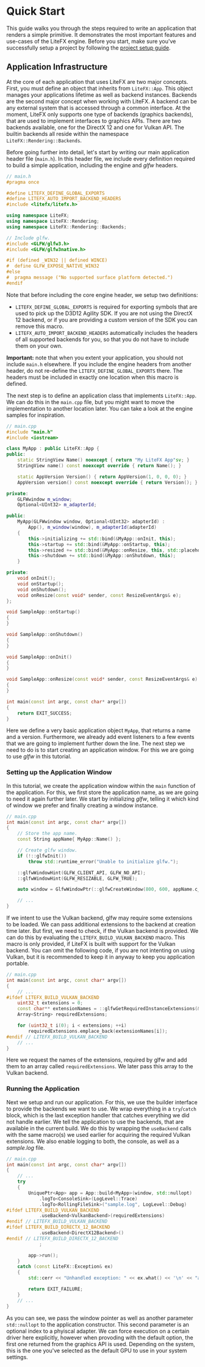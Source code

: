 ﻿# Quick Start

This guide walks you through the steps required to write an application that renders a simple primitive. It demonstrates the most important features and use-cases of the LiteFX engine. Before you start, make sure you've successfully setup a project by following the [project setup guide](md_docs_tutorials_project_setup.html).

## Application Infrastructure

At the core of each application that uses LiteFX are two major concepts. First, you must define an object that inherits from `LiteFX::App`. This object manages your applications lifetime as well as backend instances. Backends are the second major concept when working with LiteFX. A backend can be any external system that is accessed through a common interface. At the moment, LiteFX only supports one type of backends (graphics backends), that are used to implement interfaces to graphics APIs. There are two backends available, one for the DirectX 12 and one for Vulkan API. The builtin backends all reside within the namespace `LiteFX::Rendering::Backends`.

Before going further into detail, let's start by writing our main application header file (`main.h`). In this header file, we include every definition required to build a simple application, including the engine and *glfw* headers.

```cxx
// main.h
#pragma once

#define LITEFX_DEFINE_GLOBAL_EXPORTS
#define LITEFX_AUTO_IMPORT_BACKEND_HEADERS
#include <litefx/litefx.h>

using namespace LiteFX;
using namespace LiteFX::Rendering;
using namespace LiteFX::Rendering::Backends;

// Include glfw.
#include <GLFW/glfw3.h>
#include <GLFW/glfw3native.h>

#if (defined _WIN32 || defined WINCE)
#  define GLFW_EXPOSE_NATIVE_WIN32
#else 
#  pragma message ("No supported surface platform detected.")
#endif
```

Note that before including the core engine header, we setup two definitions:

- `LITEFX_DEFINE_GLOBAL_EXPORTS` is required for exporting symbols that are used to pick up the D3D12 Agility SDK. If you are not using the DirectX 12 backend, or if you are providing a custom version of the SDK you can remove this macro.
- `LITEFX_AUTO_IMPORT_BACKEND_HEADERS` automatically includes the headers of all supported backends for you, so that you do not have to include them on your own.

**Important:** note that when you extent your application, you should not include `main.h` elsewhere. If you include the engine headers from another header, do not re-define the `LITEFX_DEFINE_GLOBAL_EXPORTS` there. The headers must be included in exactly one location when this macro is defined.

The next step is to define an application class that implements `LiteFX::App`. We can do this in the `main.cpp` file, but you might want to move the implementation to another location later. You can take a look at the engine samples for inspiration.

```cxx
// main.cpp
#include "main.h"
#include <iostream>

class MyApp : public LiteFX::App {
public:
	static StringView Name() noexcept { return "My LiteFX App"sv; }
	StringView name() const noexcept override { return Name(); }

	static AppVersion Version() { return AppVersion(1, 0, 0, 0); }
	AppVersion version() const noexcept override { return Version(); }

private:
	GLFWwindow m_window;
	Optional<UInt32> m_adapterId;

public:
	MyApp(GLFWwindow window, Optional<UInt32> adapterId) :
		App(), m_window(window), m_adapterId(adapterId)
	{
		this->initializing += std::bind(&MyApp::onInit, this);
		this->startup += std::bind(&MyApp::onStartup, this);
		this->resized += std::bind(&MyApp::onResize, this, std::placeholders::_1, std::placeholders::_2);
		this->shutdown += std::bind(&MyApp::onShutdown, this);
	}

private:
	void onInit();
	void onStartup();
	void onShutdown();
	void onResize(const void* sender, const ResizeEventArgs& e);
};

void SampleApp::onStartup()
{
}

void SampleApp::onShutdown()
{
}

void SampleApp::onInit()
{
}

void SampleApp::onResize(const void* sender, const ResizeEventArgs& e)
{
}

int main(const int argc, const char* argv[])
{
    return EXIT_SUCCESS;
}
```

Here we define a very basic application object `MyApp`, that returns a name and a version. Furthermore, we already add event listeners to a few events that we are going to implement further down the line. The next step we need to do is to start creating an application window. For this we are going to use *glfw* in this tutorial.

### Setting up the Application Window

In this tutorial, we create the application window within the `main` function of the application. For this, we first store the application name, as we are going to need it again further later. We start by initializing *glfw*, telling it which kind of window we prefer and finally creating a window instance.

```cxx
// main.cpp
int main(const int argc, const char* argv[])
{
	// Store the app name.
	const String appName{ MyApp::Name() };

	// Create glfw window.
	if (!::glfwInit())
		throw std::runtime_error("Unable to initialize glfw.");

	::glfwWindowHint(GLFW_CLIENT_API, GLFW_NO_API);
	::glfwWindowHint(GLFW_RESIZABLE, GLFW_TRUE);

	auto window = GlfwWindowPtr(::glfwCreateWindow(800, 600, appName.c_str(), nullptr, nullptr));

    // ...
}
```

If we intent to use the Vulkan backend, glfw may require some extensions to be loaded. We can pass additional extensions to the backend at creation time later. But first, we need to check, if the Vulkan backend is provided. We can do this by evaluating the `LITEFX_BUILD_VULKAN_BACKEND` macro. This macro is only provided, if LiteFX is built with support for the Vulkan backend. You can omit the following code, if you are not intenting on using Vulkan, but it is recommended to keep it in anyway to keep you application portable.

```cxx
// main.cpp
int main(const int argc, const char* argv[])
{
    // ...
#ifdef LITEFX_BUILD_VULKAN_BACKEND
	uint32_t extensions = 0;
	const char** extensionNames = ::glfwGetRequiredInstanceExtensions(&extensions);
	Array<String> requiredExtensions;

	for (uint32_t i(0); i < extensions; ++i)
		requiredExtensions.emplace_back(extensionNames[i]);
#endif // LITEFX_BUILD_VULKAN_BACKEND
    // ...
}
```

Here we request the names of the extensions, required by glfw and add them to an array called `requiredExtensions`. We later pass this array to the Vulkan backend.

### Running the Application

Next we setup and run our application. For this, we use the builder interface to provide the backends we want to use. We wrap everything in a `try`/`catch` block, which is the last exception handler that catches everything we did not handle earlier. We tell the application to use the backends, that are available in the current build. We do this by wrapping the `useBackend` calls with the same macro(s) we used earlier for acquiring the required Vulkan extensions. We also enable logging to both, the console, as well as a *sample.log* file.

```cxx
// main.cpp
int main(const int argc, const char* argv[])
{
    // ...
    try
	{
		UniquePtr<App> app = App::build<MyApp>(window, std::nullopt)
			.logTo<ConsoleSink>(LogLevel::Trace)
			.logTo<RollingFileSink>("sample.log", LogLevel::Debug)
#ifdef LITEFX_BUILD_VULKAN_BACKEND
			.useBackend<VulkanBackend>(requiredExtensions)
#endif // LITEFX_BUILD_VULKAN_BACKEND
#ifdef LITEFX_BUILD_DIRECTX_12_BACKEND
			.useBackend<DirectX12Backend>()
#endif // LITEFX_BUILD_DIRECTX_12_BACKEND
			;

		app->run();
	}
	catch (const LiteFX::Exception& ex)
	{
		std::cerr << "Unhandled exception: " << ex.what() << '\n' << "at: " << ex.trace() << "\n";

		return EXIT_FAILURE;
	}
    // ...
}
```

As you can see, we pass the window pointer as well as another parameter `std::nullopt` to the application constructor. This second parameter is an optional index to a phyiscal adapter. We can force execution on a certain driver here explicitly, however when provoding with the default option, the first one returned from the graphics API is used. Depending on the system, this is the one you've selected as the default GPU to use in your system settings.